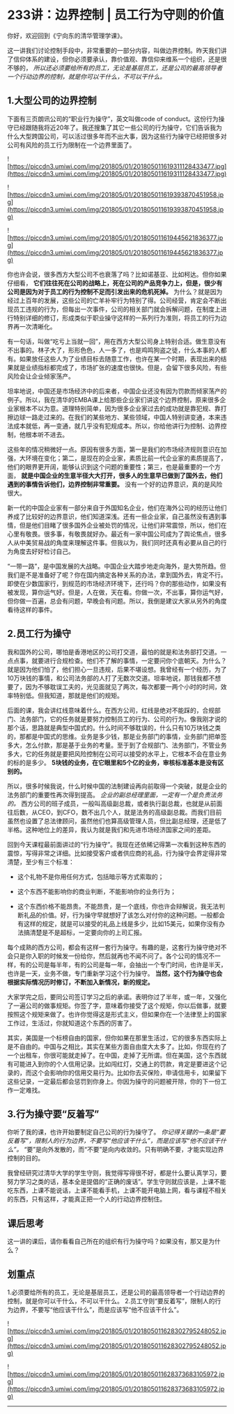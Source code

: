# 233讲：边界控制 | 员工行为守则的价值

你好，欢迎回到《宁向东的清华管理学课》。

这一讲我们讨论控制手段中，非常重要的一部分内容，叫做边界控制。昨天我们讲了信仰体系的建设，但你必须要承认，靠价值观、靠信仰来维系一个组织，还是很不够的， *所以还必须要给所有的员工，无论是基层员工，还是公司的最高领导者一个行动边界的控制，就是你可以干什么，不可以干什么。*

## 1.大型公司的边界控制

下面有三页朗讯公司的“职业行为操守”，英文叫做code of conduct。这份行为操守已经跟随我将近20年了。我还搜集了其它一些公司的行为操守，它们告诉我为什么大型跨国公司，可以活过很多年而不出大事，因为这些行为操守已经把很多对公司有风险的员工行为限制在一个边界里面了。

![https://piccdn3.umiwi.com/img/201805/01/201805011619311128433477.jpg](https://piccdn3.umiwi.com/img/201805/01/201805011619311128433477.jpg)

![https://piccdn3.umiwi.com/img/201805/01/201805011619393870451958.jpg](https://piccdn3.umiwi.com/img/201805/01/201805011619393870451958.jpg)

![https://piccdn3.umiwi.com/img/201805/01/201805011619445621836377.jpg](https://piccdn3.umiwi.com/img/201805/01/201805011619445621836377.jpg)

你也许会说，很多西方大型公司不也衰落了吗？比如诺基亚、比如柯达。但你如果仔细看， **它们往往死在公司的战略上，死在公司的产品竞争力上，但是，很少有公司是因为对于员工的行为控制不足而引发出来的危机死掉。** 为什么？就是因为经过上百年的发展，这些公司的亡羊补牢行为特别了得。公司经营，肯定会不断出现员工违规的行为，但每出一次事件，公司的相关部门就会拆解问题，在制度上进行特别详细的修订，形成类似于职业操守这样的一系列行为准则，将员工的行为边界再一次清晰化。

有一句话，叫做“吃亏上当就一回”，用在西方大型公司身上特别合适。做生意没有不出事的。林子大了，形形色色，人一多了，也是鸡鸣狗盗之徒，什么本事的人都有。如果放任这些人为了业绩目标去随意工作，也许在某一个时期，表现出来的结果就是业绩指标都完成了，市场扩张的速度也很快。但是，会留下很多风险，有些风险会让企业倾家荡产。

坦率地说，中国还是市场经济中的后来者，中国企业还没有因为罚款而倾家荡产的例子。所以，我在清华的EMBA课上给那些企业家们讲这个边界控制，原来很多企业家根本不以为意。道理特别简单，因为很多企业家过去的成功就是靠犯规、靠打擦边球一路走过来的。在我们的某些地方、某些领域，中国人特别讲变通，本来违法成本就低，再一变通，就几乎没有犯规成本。所以，你给他讲行为控制、边界控制，他根本听不进去。

这些年的情况稍微好一点。原因有很多方面，第一是我们的市场经济规则意识在加强，大环境在变化；第二，是现在的企业家，素质比前一代企业家的素质提高了，他们的眼界更开阔，能够认识到这个问题的重要性；第三，也是最重要的一个方面， **就是中国企业的生意半径大大打开，很多人的生意早已做到了国外去，他们遇到的事情告诉他们，边界控制非常重要。** 没有一个好的边界意识，真的是风险很大。

新一代的中国企业家有一部分来自于外国知名企业，他们在海外公司的经历让他们养成了比较好的边界意识，他们知道深浅。还有一些企业家，自己虽然没有遇到事情，但是他们目睹了很多国外企业被处罚的情况，让他们非常震惊，所以，他们在心里有敬畏。很多事，有敬畏就好办。最近有一家中国公司成为了舆论焦点，很多人从中美贸易战的角度来理解这件事。但我以为，我们同时还真有必要从自己的行为角度去好好检讨自己。

“一带一路”，是中国发展的大战略。中国企业大踏步地走向海外，是大势所趋。但我们是不是准备好了呢？你在国内搞定各种关系的办法，拿到国外去，肯定不行。即使在少数国家行，到规范的市场经济环境下，还行吗？你的那些动作，如果没有被发现，算你运气好。但是，人在做，天在看。你做一次，不出事，算你运气好，但你做一百遍，总会有问题，早晚会有问题。所以，我倒是建议大家从另外的角度看待这样的事件。

## 2.员工行为操守

我和国外的公司，哪怕是香港地区的公司打交道，最怕的就是和法务部打交道。一点点事，就要进行合规检查。他们不了解的事情，一定要问你个底朝天。为什么？就是因为他们怕了，他们担心一旦违规，后果不堪设想。我曾经有一个经历，为了10万块钱的事情，和公司法务部的人打了无数次交道。坦率地说，那钱我都不想要了，因为不够耽误工夫的，光见面就见了两次，每次都要一两个小时的时间，效率特别低。但我知道，那就是他们的规矩。

后面的课，我会讲红线意味着什么。在西方公司，红线是绝对不能踩的，合规部门、法务部门，它的任务就是要努力控制员工的行为、公司的行为。像我刚才说的那个话，思路就是典型中国式的。什么时间不够耽误的，什么只有10万块钱之类的，那都是中国式的思维。业务是多少钱，那是业务部门的事情，业务部门把单签多大，怎么付款，那是基于业务的考量。至于到了合规部门、法务部门，不管业务多大，它的任务就是要把风险控制在公司可以接受的水平上，它根本不会在意业务的标的是多少。 **5块钱的业务，在它眼里和5个亿的业务，审核标准基本是没有区别的。**

所以，很多时候我说，什么时候中国的法制建设再向前取得一个突破，就是企业的法务部门的重要性再次得到提高。 *企业的副总经理里面，一定有一个是负责法务的。* 西方公司的班子成员，一般叫高级副总裁，或者执行副总裁，也就是从前面往后数，从CEO，到CFO，数不出几个人，就是法务的高级副总裁。而我们目前虽然也设置了总法律顾问，虽然他们也算高级管理人员，但比副总经理，还是低了半格。这种地位上的差异，我认为就是我们和先进市场经济国家之间的差距。

回到今天课程最前面讲过的“行为操守”。我现在还依稀记得第一次看到这种东西的震惊，写得非常之详细。比如接受客户或者供应商的礼品，行为操守会界定得非常清楚，至少有三个标准：

* 这个礼物不是你用任何方式，包括暗示等方式索取的；

* 这个东西不能影响你的商业判断，不能影响你的业务行为；

* 这个东西价格不能昂贵。不能昂贵，是一个底线，你也许会辩解说，我无法判断礼品的价值。好，行为操守早就想好了该怎么对付你的这种问题。一般都会有这样的规定，就是可以接受的礼品上线是多少，比如15美元，如果你没有办法搞清楚是不是超标，一定要向你的上司汇报。

每个成熟的西方公司，都会有这样一套行为操守。有趣的是，这套行为操守绝对不会只是你入职的时候发一份给你，然后就再也不闻不问了。各个公司的情况不一样，有的公司是每半年，有的公司是每一年，会抽出一个专门时间，也许是半天，也许是一天，业务不做，专门重新学习这个行为操守。 **当然，这个行为操守也会根据实际情况历时修订，不断加入新情况，新的规定。**

大家学完之后，要同公司签订学习之后的承诺。表明你过了半年，或一年，又强化了一遍公司的做事规矩。你签了字，意味着你接受了这个规矩，你以后做事，就要按照这个规矩来做了。也许你觉得这是形式主义，但如果你在一个法律至上的国家工作过，生活过，你就知道这个东西的厉害了。

其实，美国是一个标榜自由的国家，但你如果在那里生活过，它的很多东西实际上是不自由的。中国与之相比，其实在某些方面自由度大太多了。比如，你现在约了一个出租车，你很可能就走掉了。在中国，走掉了无所谓。但在美国，这个东西就有可能进入到你的个人信用记录。比如闯红灯，交通上的罚款，肯定是要进这个记录的，而这个会影响你的信用交易行为。比如你去买保险，申请信用卡，如果留下这些记录，一定最后都会惩罚到你身上。你因为操守的问题被开除，你的下一份工作一定难找。

## 3.行为操守要“反着写”

你听了我的课，也许开始要制定自己公司的行为操守了。 *你记得关键的一条是“要反着写”，限制人的行为边界，不要写“他应该干什么”，而是应该写“他不应该干什么”。* “要”是向外发散的，而“不要”是向内收敛的。只有明确不要，才能实现边界控制的目的。

我曾经研究过清华大学的学生守则，我觉得写得很不好，都是什么要认真学习，要努力学习之类的话，基本全是提倡的“正确的废话”。学生守则就应该是，上课不能吃东西，上课不能说话，上课不能看手机，上课不能开电脑上网，看与课程不相关的东西，只有这样，才能真正把一个人的行动边界控制住。

## 课后思考

这一讲的课后，请你看看自己所在的组织有行为操守吗？如果没有，那又是为什么？

## 划重点

1.必须要给所有的员工，无论是基层员工，还是公司的最高领导者一个行动边界的控制，就是你可以干什么，不可以干什么。
2.员工守则“要反着写”，限制人的行为边界，不要写“他应该干什么”，而是应该写“他不应该干什么”。

![https://piccdn3.umiwi.com/img/201805/01/201805011628302795248052.jpg](https://piccdn3.umiwi.com/img/201805/01/201805011628302795248052.jpg)

![https://piccdn3.umiwi.com/img/201805/01/201805011628373683105972.jpg](https://piccdn3.umiwi.com/img/201805/01/201805011628373683105972.jpg)

---

